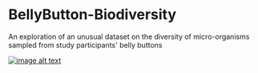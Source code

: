 # BellyButton-Biodiversity

 An exploration of an unusual dataset on the diversity of micro-organisms sampled from study participants' belly buttons
 

[![image alt text]('/DataSets/BellyBotton.jpg')](https://bioucb.herokuapp.com/)
